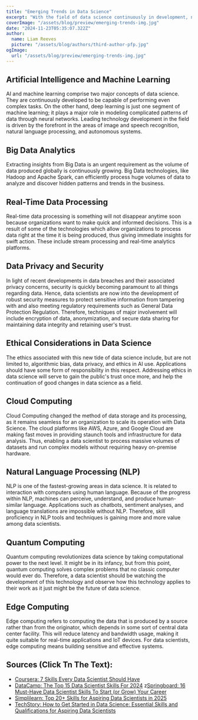 ```yaml
---
title: "Emerging Trends in Data Science"
excerpt: "With the field of data science continuously in development, new trends and technologies are constantly in development. These new technologies alter the face of data analysis, interpretation, and application. This makes focusing on emerging trends very important for the survival and competitiveness of the datascience field as a whole."
coverImage: "/assets/blog/preview/emerging-trends-img.jpg"
date: "2024-11-23T05:35:07.322Z"
author:
  name: Liam Reeves
  picture: "/assets/blog/authors/third-author-pfp.jpg"
ogImage:
  url: "/assets/blog/preview/emerging-trends-img.jpg"
---
```


## Artificial Intelligence and Machine Learning
AI and machine learning comprise two major concepts of data science. They are continuously developed to be capable of performing even complex tasks. On the other hand, deep learning is just one segment of machine learning; it plays a major role in modeling complicated patterns of data through neural networks. Leading technology development in the field is driven by the forefront in the areas of image and speech recognition, natural language processing, and autonomous systems.

## Big Data Analytics
Extracting insights from Big Data is an urgent requirement as the volume of data produced globally is continuously growing. Big Data technologies, like Hadoop and Apache Spark, can efficiently process huge volumes of data to analyze and discover hidden patterns and trends in the business.

## Real-Time Data Processing
Real-time data processing is something will not disappear anytime soon because organizations want to make quick and informed decisions. This is a result of some of the technologies which allow organizations to process data right at the time it is being produced, thus giving immediate insights for swift action. These include stream processing and real-time analytics platforms.

## Data Privacy and Security
In light of recent developments in data breaches and their associated privacy concerns, security is quickly becoming paramount to all things regarding data. Hence, data scientists are now into the development of robust security measures to protect sensitive information from tampering with and also meeting regulatory requirements such as General Data Protection Regulation. Therefore, techniques of major involvement will include encryption of data, anonymization, and secure data sharing for maintaining data integrity and retaining user's trust.

## Ethical Considerations in Data Science
The ethics associated with this new tide of data science include, but are not limited to, algorithmic bias, data privacy, and ethics in AI use. Applications should have some form of responsibility in this respect. Addressing ethics in data science will serve to gain the public's trust once more, and help the continuation of good changes in data science as a field.

## Cloud Computing
Cloud Computing changed the method of data storage and its processing, as it remains seamless for an organization to scale its operation with Data Science. The cloud platforms like AWS, Azure, and Google Cloud are making fast moves in providing staunch tools and infrastructure for data analysis. Thus, enabling a data scientist to process massive volumes of datasets and run complex models without requiring heavy on-premise hardware.

## Natural Language Processing (NLP)
NLP is one of the fastest-growing areas in data science. It is related to interaction with computers using human language. Because of the progress within NLP, machines can perceive, understand, and produce human-similar language. Applications such as chatbots, sentiment analyses, and language translations are impossible without NLP. Therefore, skill proficiency in NLP tools and techniques is gaining more and more value among data scientists.

## Quantum Computing
Quantum computing revolutionizes data science by taking computational power to the next level. It might be in its infancy, but from this point, quantum computing solves complex problems that no classic computer would ever do. Therefore, a data scientist should be watching the development of this technology and observe how this technology applies to their work as it just might be the future of data science.

## Edge Computing
Edge computing refers to computing the data that is produced by a source rather than from the originator, which depends in some sort of central data center facility. This will reduce latency and bandwidth usage, making it quite suitable for real-time applications and IoT devices. For data scientists, edge computing means building sensitive and effective systems.

## Sources (Click Tn The Text):
- [Coursera: 7 Skills Every Data Scientist Should Have](https://www.coursera.org/articles/data-scientist-skills) 
- [DataCamp: The Top 15 Data Scientist Skills For 2024](https://www.datacamp.com/blog/top-15-data-scientist-skills) 
 z[Springboard: 16 Must-Have Data Scientist Skills To Start (or Grow) Your Career](https://www.springboard.com/blog/data-science/data-science-skills/) 
- [Simplilearn: Top 20+ Skills for Aspiring Data Scientists in 2025](https://www.simplilearn.com/what-skills-do-i-need-to-become-a-data-scientist-article) 
- [TechStory: How to Get Started in Data Science: Essential Skills and Qualifications for Aspiring Data Scientists](https://techstory.in/how-to-get-started-in-data-science-essential-skills-and-qualifications-for-aspiring-data-scientists/) 